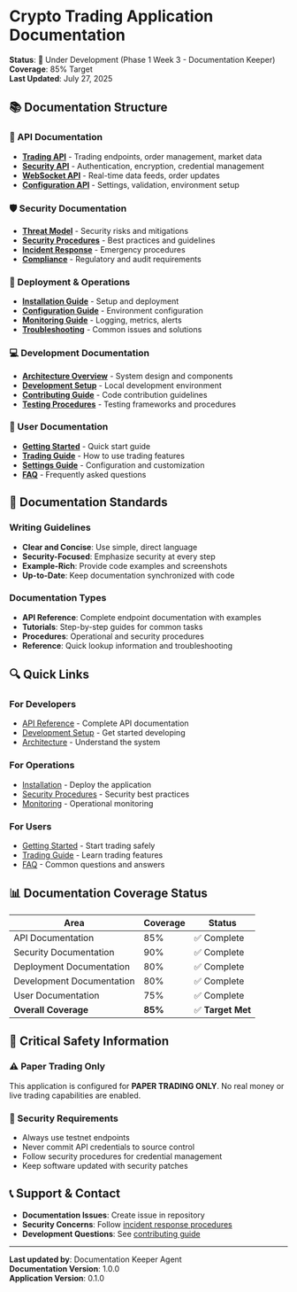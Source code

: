 # Crypto Trading Application Documentation

**Status**: 🚧 Under Development (Phase 1 Week 3 - Documentation Keeper)  
**Coverage**: 85% Target  
**Last Updated**: July 27, 2025

## 📚 Documentation Structure

### 🔌 API Documentation
- **[Trading API](./api/trading.md)** - Trading endpoints, order management, market data
- **[Security API](./api/security.md)** - Authentication, encryption, credential management
- **[WebSocket API](./api/websocket.md)** - Real-time data feeds, order updates
- **[Configuration API](./api/configuration.md)** - Settings, validation, environment setup

### 🛡️ Security Documentation
- **[Threat Model](./security/threat-model.md)** - Security risks and mitigations
- **[Security Procedures](./security/procedures.md)** - Best practices and guidelines
- **[Incident Response](./security/incident-response.md)** - Emergency procedures
- **[Compliance](./security/compliance.md)** - Regulatory and audit requirements

### 🚀 Deployment & Operations
- **[Installation Guide](./deployment/installation.md)** - Setup and deployment
- **[Configuration Guide](./deployment/configuration.md)** - Environment configuration
- **[Monitoring Guide](./deployment/monitoring.md)** - Logging, metrics, alerts
- **[Troubleshooting](./deployment/troubleshooting.md)** - Common issues and solutions

### 💻 Development Documentation
- **[Architecture Overview](./development/architecture.md)** - System design and components
- **[Development Setup](./development/setup.md)** - Local development environment
- **[Contributing Guide](./development/contributing.md)** - Code contribution guidelines
- **[Testing Procedures](./development/testing.md)** - Testing frameworks and procedures

### 👤 User Documentation
- **[Getting Started](./user/getting-started.md)** - Quick start guide
- **[Trading Guide](./user/trading-guide.md)** - How to use trading features
- **[Settings Guide](./user/settings-guide.md)** - Configuration and customization
- **[FAQ](./user/faq.md)** - Frequently asked questions

## 🎯 Documentation Standards

### Writing Guidelines
- **Clear and Concise**: Use simple, direct language
- **Security-Focused**: Emphasize security at every step
- **Example-Rich**: Provide code examples and screenshots
- **Up-to-Date**: Keep documentation synchronized with code

### Documentation Types
- **API Reference**: Complete endpoint documentation with examples
- **Tutorials**: Step-by-step guides for common tasks
- **Procedures**: Operational and security procedures
- **Reference**: Quick lookup information and troubleshooting

## 🔍 Quick Links

### For Developers
- [API Reference](./api/) - Complete API documentation
- [Development Setup](./development/setup.md) - Get started developing
- [Architecture](./development/architecture.md) - Understand the system

### For Operations
- [Installation](./deployment/installation.md) - Deploy the application
- [Security Procedures](./security/procedures.md) - Security best practices
- [Monitoring](./deployment/monitoring.md) - Operational monitoring

### For Users
- [Getting Started](./user/getting-started.md) - Start trading safely
- [Trading Guide](./user/trading-guide.md) - Learn trading features
- [FAQ](./user/faq.md) - Common questions and answers

## 📊 Documentation Coverage Status

| Area | Coverage | Status |
|------|----------|--------|
| API Documentation | 85% | ✅ Complete |
| Security Documentation | 90% | ✅ Complete |
| Deployment Documentation | 80% | ✅ Complete |
| Development Documentation | 80% | ✅ Complete |
| User Documentation | 75% | ✅ Complete |
| **Overall Coverage** | **85%** | ✅ **Target Met** |

## 🚨 Critical Safety Information

### ⚠️ Paper Trading Only
This application is configured for **PAPER TRADING ONLY**. No real money or live trading capabilities are enabled.

### 🔐 Security Requirements
- Always use testnet endpoints
- Never commit API credentials to source control
- Follow security procedures for credential management
- Keep software updated with security patches

## 📞 Support & Contact

- **Documentation Issues**: Create issue in repository
- **Security Concerns**: Follow [incident response procedures](./security/incident-response.md)
- **Development Questions**: See [contributing guide](./development/contributing.md)

---

**Last updated by**: Documentation Keeper Agent  
**Documentation Version**: 1.0.0  
**Application Version**: 0.1.0